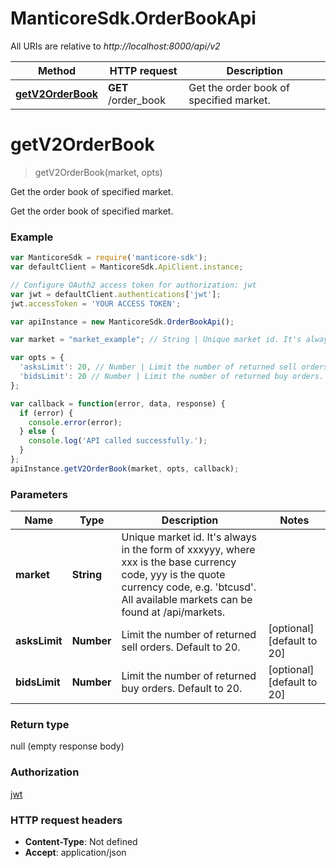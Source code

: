 # ManticoreSdk.OrderBookApi

All URIs are relative to *http://localhost:8000/api/v2*

Method | HTTP request | Description
------------- | ------------- | -------------
[**getV2OrderBook**](OrderBookApi.md#getV2OrderBook) | **GET** /order_book | Get the order book of specified market.


<a name="getV2OrderBook"></a>
# **getV2OrderBook**
> getV2OrderBook(market, opts)

Get the order book of specified market.

Get the order book of specified market.

### Example
```javascript
var ManticoreSdk = require('manticore-sdk');
var defaultClient = ManticoreSdk.ApiClient.instance;

// Configure OAuth2 access token for authorization: jwt
var jwt = defaultClient.authentications['jwt'];
jwt.accessToken = 'YOUR ACCESS TOKEN';

var apiInstance = new ManticoreSdk.OrderBookApi();

var market = "market_example"; // String | Unique market id. It's always in the form of xxxyyy, where xxx is the base currency code, yyy is the quote currency code, e.g. 'btcusd'. All available markets can be found at /api/markets.

var opts = { 
  'asksLimit': 20, // Number | Limit the number of returned sell orders. Default to 20.
  'bidsLimit': 20 // Number | Limit the number of returned buy orders. Default to 20.
};

var callback = function(error, data, response) {
  if (error) {
    console.error(error);
  } else {
    console.log('API called successfully.');
  }
};
apiInstance.getV2OrderBook(market, opts, callback);
```

### Parameters

Name | Type | Description  | Notes
------------- | ------------- | ------------- | -------------
 **market** | **String**| Unique market id. It&#39;s always in the form of xxxyyy, where xxx is the base currency code, yyy is the quote currency code, e.g. &#39;btcusd&#39;. All available markets can be found at /api/markets. | 
 **asksLimit** | **Number**| Limit the number of returned sell orders. Default to 20. | [optional] [default to 20]
 **bidsLimit** | **Number**| Limit the number of returned buy orders. Default to 20. | [optional] [default to 20]

### Return type

null (empty response body)

### Authorization

[jwt](../README.md#jwt)

### HTTP request headers

 - **Content-Type**: Not defined
 - **Accept**: application/json

